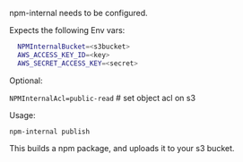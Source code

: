 npm-internal needs to be configured.

Expects the following Env vars:

```bash
  NPMInternalBucket=<s3bucket>
  AWS_ACCESS_KEY_ID=<key>
  AWS_SECRET_ACCESS_KEY=<secret>
```

Optional:

  `NPMInternalAcl=public-read`  # set object acl on s3

Usage:

`npm-internal publish`

  This builds a npm package, and uploads it to your s3 bucket.
